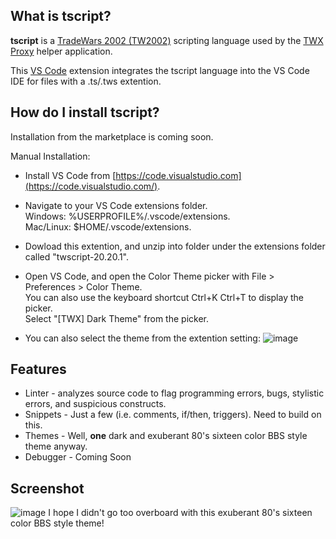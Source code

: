## What is tscript?

**tscript** is a [TradeWars 2002 (TW2002)](http://www.eisonline.com) scripting language used by the [TWX Proxy](https://github.com/TW2002/TWX-Sharp) helper application.

This [VS Code](https://code.visualstudio.com/) extension integrates the tscript language into the VS Code IDE for files with a .ts/.tws extention. 

## How do I install tscript?

Installation from the marketplace is coming soon.

Manual Installation:

- Install VS Code from [https://code.visualstudio.com](https://code.visualstudio.com/).

- Navigate to your VS Code extensions folder.<BR>
    Windows: %USERPROFILE%/.vscode/extensions.<BR>
    Mac/Linux: $HOME/.vscode/extensions.<BR>

- Dowload this extention, and unzip into folder under the extensions folder called "twscript-20.20.1".

- Open VS Code, and open the Color Theme picker with File > Preferences > Color Theme.<br>
   You can also use the keyboard shortcut Ctrl+K Ctrl+T to display the picker.<br>
   Select "[TWX] Dark Theme" from the picker.

- You can also select the theme from the extention setting:
![image](https://user-images.githubusercontent.com/3355654/72086597-c8b14780-32cc-11ea-86df-c41e1a390b19.png)

## Features

- Linter - analyzes source code to flag programming errors, bugs, stylistic errors, and suspicious constructs.
- Snippets - Just a few (i.e. comments, if/then, triggers). Need to build on this.
- Themes - Well, **one** dark and exuberant 80's sixteen color BBS style theme anyway.
- Debugger - Coming Soon

## Screenshot

![image](https://user-images.githubusercontent.com/3355654/68539985-df7d0180-0350-11ea-8020-42f3079f54df.png)
I hope I didn't go too overboard with this exuberant 80's sixteen color BBS style theme!
